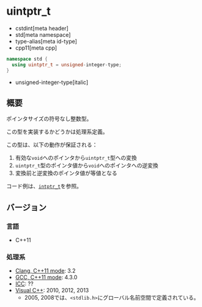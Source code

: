 # uintptr_t
* cstdint[meta header]
* std[meta namespace]
* type-alias[meta id-type]
* cpp11[meta cpp]

```cpp
namespace std {
  using uintptr_t = unsigned-integer-type;
}
```
* unsigned-integer-type[italic]

## 概要
ポインタサイズの符号なし整数型。

この型を実装するかどうかは処理系定義。


この型は、以下の動作が保証される：

1. 有効な`void`へのポインタから`uintptr_t`型への変換
2. `uintptr_t`型のポインタ値から`void`へのポインタへの逆変換
3. 変換前と逆変換のポインタ値が等値となる


コード例は、[`intptr_t`](intptr_t.md)を参照。


## バージョン
### 言語
- C++11

### 処理系
- [Clang, C++11 mode](/implementation.md#clang): 3.2
- [GCC, C++11 mode](/implementation.md#gcc): 4.3.0
- [ICC](/implementation.md#icc): ??
- [Visual C++](/implementation.md#visual_cpp): 2010, 2012, 2013
	- 2005, 2008では、`<stdlib.h>`にグローバル名前空間で定義されている。
